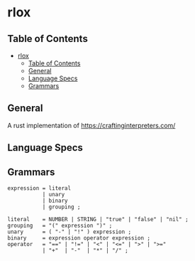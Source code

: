 # rlox

## Table of Contents
<!-- TOC -->

- [rlox](#rlox)
    - [Table of Contents](#table-of-contents)
    - [General](#general)
    - [Language Specs](#language-specs)
    - [Grammars](#grammars)

<!-- /TOC -->

## General
A rust implementation of https://craftinginterpreters.com/


## Language Specs
## Grammars

```
expression = literal
           | unary
           | binary
           | grouping ;

literal    = NUMBER | STRING | "true" | "false" | "nil" ;
grouping   = "(" expression ")" ;
unary      = ( "-" | "!" ) expression ;
binary     = expression operator expression ;
operator   = "==" | "!=" | "<" | "<=" | ">" | ">="
           | "+"  | "-"  | "*" | "/" ;
```